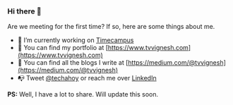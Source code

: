 ### Hi there 👋

Are we meeting for the first time? If so, here are some things about me.

- 🔭 I’m currently working on [Timecampus](https://www.timecampus.com)
- 🌱 You can find my portfolio at [https://www.tvvignesh.com](https://www.tvvignesh.com)
- 📝 You can find all the blogs I write at [https://medium.com/@tvvignesh](https://medium.com/@tvvignesh)
- 📭 Tweet [@techahoy](https://twitter.com/techahoy) or reach me over [LinkedIn](https://www.linkedin.com/in/tvvignesh)

**PS:** Well, I have a lot to share. Will update this soon.
